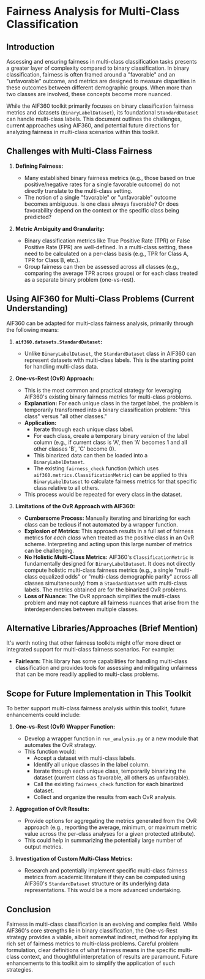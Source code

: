 # Fairness Analysis for Multi-Class Classification

## Introduction

Assessing and ensuring fairness in multi-class classification tasks presents a greater layer of complexity compared to binary classification. In binary classification, fairness is often framed around a "favorable" and an "unfavorable" outcome, and metrics are designed to measure disparities in these outcomes between different demographic groups. When more than two classes are involved, these concepts become more nuanced.

While the AIF360 toolkit primarily focuses on binary classification fairness metrics and datasets (`BinaryLabelDataset`), its foundational `StandardDataset` can handle multi-class labels. This document outlines the challenges, current approaches using AIF360, and potential future directions for analyzing fairness in multi-class scenarios within this toolkit.

## Challenges with Multi-Class Fairness

1.  **Defining Fairness:**
    *   Many established binary fairness metrics (e.g., those based on true positive/negative rates for a single favorable outcome) do not directly translate to the multi-class setting.
    *   The notion of a single "favorable" or "unfavorable" outcome becomes ambiguous. Is one class always favorable? Or does favorability depend on the context or the specific class being predicted?

2.  **Metric Ambiguity and Granularity:**
    *   Binary classification metrics like True Positive Rate (TPR) or False Positive Rate (FPR) are well-defined. In a multi-class setting, these need to be calculated on a per-class basis (e.g., TPR for Class A, TPR for Class B, etc.).
    *   Group fairness can then be assessed across all classes (e.g., comparing the average TPR across groups) or for each class treated as a separate binary problem (one-vs-rest).

## Using AIF360 for Multi-Class Problems (Current Understanding)

AIF360 can be adapted for multi-class fairness analysis, primarily through the following means:

1.  **`aif360.datasets.StandardDataset`:**
    *   Unlike `BinaryLabelDataset`, the `StandardDataset` class in AIF360 can represent datasets with multi-class labels. This is the starting point for handling multi-class data.

2.  **One-vs-Rest (OvR) Approach:**
    *   This is the most common and practical strategy for leveraging AIF360's existing binary fairness metrics for multi-class problems.
    *   **Explanation:** For each unique class in the target label, the problem is temporarily transformed into a binary classification problem: "this class" versus "all other classes."
    *   **Application:**
        *   Iterate through each unique class label.
        *   For each class, create a temporary binary version of the label column (e.g., if current class is 'A', then 'A' becomes 1 and all other classes 'B', 'C' become 0).
        *   This binarized data can then be loaded into a `BinaryLabelDataset`.
        *   The existing `fairness_check` function (which uses `aif360.metrics.ClassificationMetric`) can be applied to this `BinaryLabelDataset` to calculate fairness metrics for that specific class relative to all others.
    *   This process would be repeated for every class in the dataset.

3.  **Limitations of the OvR Approach with AIF360:**
    *   **Cumbersome Process:** Manually iterating and binarizing for each class can be tedious if not automated by a wrapper function.
    *   **Explosion of Metrics:** This approach results in a full set of fairness metrics for *each class* when treated as the positive class in an OvR scheme. Interpreting and acting upon this large number of metrics can be challenging.
    *   **No Holistic Multi-Class Metrics:** AIF360's `ClassificationMetric` is fundamentally designed for `BinaryLabelDataset`. It does not directly compute holistic multi-class fairness metrics (e.g., a single "multi-class equalized odds" or "multi-class demographic parity" across all classes simultaneously) from a `StandardDataset` with multi-class labels. The metrics obtained are for the binarized OvR problems.
    *   **Loss of Nuance:** The OvR approach simplifies the multi-class problem and may not capture all fairness nuances that arise from the interdependencies between multiple classes.

## Alternative Libraries/Approaches (Brief Mention)

It's worth noting that other fairness toolkits might offer more direct or integrated support for multi-class fairness scenarios. For example:
*   **Fairlearn:** This library has some capabilities for handling multi-class classification and provides tools for assessing and mitigating unfairness that can be more readily applied to multi-class problems.

## Scope for Future Implementation in This Toolkit

To better support multi-class fairness analysis within this toolkit, future enhancements could include:

1.  **One-vs-Rest (OvR) Wrapper Function:**
    *   Develop a wrapper function in `run_analysis.py` or a new module that automates the OvR strategy.
    *   This function would:
        *   Accept a dataset with multi-class labels.
        *   Identify all unique classes in the label column.
        *   Iterate through each unique class, temporarily binarizing the dataset (current class as favorable, all others as unfavorable).
        *   Call the existing `fairness_check` function for each binarized dataset.
        *   Collect and organize the results from each OvR analysis.

2.  **Aggregation of OvR Results:**
    *   Provide options for aggregating the metrics generated from the OvR approach (e.g., reporting the average, minimum, or maximum metric value across the per-class analyses for a given protected attribute).
    *   This could help in summarizing the potentially large number of output metrics.

3.  **Investigation of Custom Multi-Class Metrics:**
    *   Research and potentially implement specific multi-class fairness metrics from academic literature if they can be computed using AIF360's `StandardDataset` structure or its underlying data representations. This would be a more advanced undertaking.

## Conclusion

Fairness in multi-class classification is an evolving and complex field. While AIF360's core strengths lie in binary classification, the One-vs-Rest strategy provides a viable, albeit somewhat indirect, method for applying its rich set of fairness metrics to multi-class problems. Careful problem formulation, clear definitions of what fairness means in the specific multi-class context, and thoughtful interpretation of results are paramount. Future enhancements to this toolkit aim to simplify the application of such strategies.
